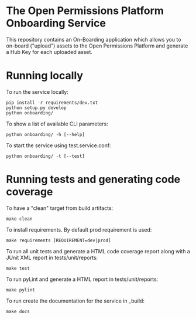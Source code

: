 The Open Permissions Platform Onboarding Service
================================================

This repository contains an On-Boarding application which allows you to
on-board ("upload") assets to the Open Permissions Platform and generate a Hub Key for each
uploaded asset.

Running locally
===============
To run the service locally:

```
pip install -r requirements/dev.txt
python setup.py develop
python onboarding/
```

To show a list of available CLI parameters:

```
python onboarding/ -h [--help]
```

To start the service using test.service.conf:

```
python onboarding/ -t [--test]
```

Running tests and generating code coverage
==========================================
To have a "clean" target from build artifacts:

```
make clean
```

To install requirements. By default prod requirement is used:

```
make requirements [REQUIREMENT=dev|prod]
```

To run all unit tests and generate a HTML code coverage report along with a
JUnit XML report in tests/unit/reports:

```
make test
```

To run pyLint and generate a HTML report in tests/unit/reports:

```
make pylint
```

To run create the documentation for the service in _build:

```
make docs
```
